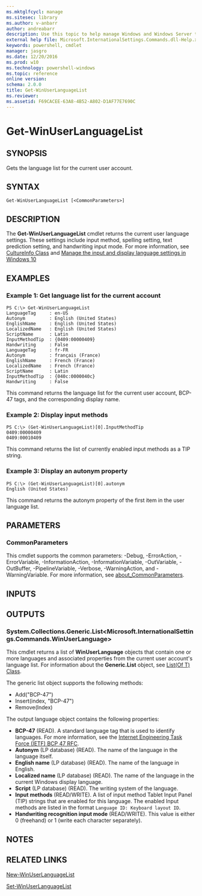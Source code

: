 ```yaml
---
ms.mktglfcycl: manage
ms.sitesec: library
ms.author: v-anbarr
author: andreabarr
description: Use this topic to help manage Windows and Windows Server technologies with Windows PowerShell.
external help file: Microsoft.InternationalSettings.Commands.dll-Help.xml
keywords: powershell, cmdlet
manager: jasgro
ms.date: 12/20/2016
ms.prod: w10
ms.technology: powershell-windows
ms.topic: reference
online version: 
schema: 2.0.0
title: Get-WinUserLanguageList
ms.reviewer:
ms.assetid: F69CACEE-63A8-4B52-A802-D1AF77E7690C
---
```


# Get-WinUserLanguageList

## SYNOPSIS
Gets the language list for the current user account.

## SYNTAX

```
Get-WinUserLanguageList [<CommonParameters>]
```

## DESCRIPTION
The **Get-WinUserLanguageList** cmdlet returns the current user language settings.
These settings include input method, spelling setting, text prediction setting, and handwriting input mode.
For more information, see [CultureInfo Class](http://go.microsoft.com/fwlink/?LinkID=242306) and [Manage the input and display language settings in Windows 10](https://support.microsoft.com/en-us/help/4496404/windows-10-manage-the-input-and-display-language#input_language)

## EXAMPLES

### Example 1: Get language list for the current account
```
PS C:\> Get-WinUserLanguageList
LanguageTag     : en-US
Autonym         : English (United States) 
EnglishName     : English (United States) 
LocalizedName   : English (United States) 
ScriptName      : Latin
InputMethodTip  : {0409:00000409}
Handwriting     : False 
LanguageTag     : fr-FR
Autonym         : français (France) 
EnglishName     : French (France) 
LocalizedName   : French (France) 
ScriptName      : Latin
InputMethodTip  : {040c:0000040c}
Handwriting     : False
```

This command returns the language list for the current user account, BCP-47 tags, and the corresponding display name.

### Example 2: Display input methods
```
PS C:\> (Get-WinUserLanguageList)[0].InputMethodTip
0409:00000409
0409:00010409
```

This command returns the list of currently enabled input methods as a TIP string.

### Example 3: Display an autonym property
```
PS C:\> (Get-WinUserLanguageList)[0].autonym
English (United States)
```

This command returns the autonym property of the first item in the user language list.

## PARAMETERS

### CommonParameters
This cmdlet supports the common parameters: -Debug, -ErrorAction, -ErrorVariable, -InformationAction, -InformationVariable, -OutVariable, -OutBuffer, -PipelineVariable, -Verbose, -WarningAction, and -WarningVariable. For more information, see [about_CommonParameters](http://go.microsoft.com/fwlink/?LinkID=113216).

## INPUTS

## OUTPUTS

### System.Collections.Generic.List<Microsoft.InternationalSettings.Commands.WinUserLanguage>
This cmdlet returns a list of **WinUserLanguage** objects that contain one or more languages and associated properties from the current user account's language list.
For information about the **Generic.List** object, see [List(Of T) Class](http://go.microsoft.com/fwlink/?LinkID=243342).

The generic list object supports the following methods: 

- Add("BCP-47")
- Insert(index, "BCP-47")
- Remove(Index)

The output language object contains the following properties: 

- **BCP-47** (READ).
A standard language tag that is used to identify languages.
For more information, see the [Internet Engineering Task Force (IETF) BCP 47 RFC](http://go.microsoft.com/fwlink/?LinkID=242207). 
- **Autonym** (LP database) (READ).
The name of the language in the language itself. 
- **English name** (LP database) (READ).
The name of the language in English. 
- **Localized name** (LP database) (READ).
The name of the language in the current Windows display language. 
- **Script** (LP database) (READ).
The writing system of the language. 
- **Input methods** (READ/WRITE).
A list of input method Tablet Input Panel (TIP) strings that are enabled for this language.
The enabled Input methods are listed in the format `Language ID: Keyboard layout ID`. 
- **Handwriting recognition input mode** (READ/WRITE).
This value is either 0 (freehand) or 1 (write each character separately).

## NOTES

## RELATED LINKS

[New-WinUserLanguageList](./New-WinUserLanguageList.md)

[Set-WinUserLanguageList](./Set-WinUserLanguageList.md)

